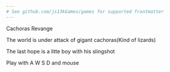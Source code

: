 ```yaml
---
# See github.com/js13kGames/games for supported frontmatter
---
```

Cachoras Revange 

The world is under attack of gigant cachoras(Kind of lizards)

The last hope is a litte boy with his slingshot

Play with A W S D and mouse